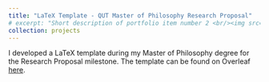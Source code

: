 ```yaml
---
title: "LaTeX Template - QUT Master of Philosophy Research Proposal"
# excerpt: "Short description of portfolio item number 2 <br/><img src='/images/500x300.png'>"
collection: projects
---
```


<!-- ## LaTeX Template - QUT Master of Philosophy Research Proposal -->

I developed a LaTeX template during my Master of Philosophy degree for the Research Proposal milestone. The template can be found on Overleaf [here](https://www.overleaf.com/latex/templates/queensland-university-of-technology-qut-mphil-research-proposal/cbmfdbxqnssy).



